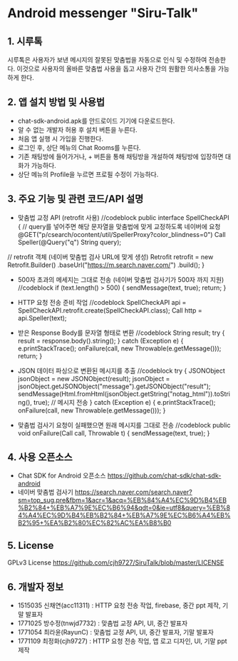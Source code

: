 # Android messenger "Siru-Talk"
## 1. 시루톡
시루톡은 사용자가 보낸 메시지의 잘못된 맞춤법을 자동으로 인식 및 수정하여 전송한다. 이것으로 사용자의 올바른 맞춤법 사용을 돕고 사용자 간의 원활한 의사소통을 가능하게 한다.

## 2. 앱 설치 방법 및 사용법
+ chat-sdk-android.apk를 안드로이드 기기에 다운로드한다.
+ 알 수 없는 개발자 허용 후 설치 버튼을 누른다.
+ 처음 앱 실행 시 가입을 진행한다.
+ 로그인 후, 상단 메뉴의 Chat Rooms를 누른다.
+ 기존 채팅방에 들어가거나, + 버튼을 통해 채팅방을 개설하여 채팅방에 입장하면 대화가 가능하다.
+ 상단 메뉴의 Profile을 누르면 프로필 수정이 가능하다.

## 3. 주요 기능 및 관련 코드/API 설명

+ 맞춤법 교정 API (retrofit 사용) //codeblock public interface SpellCheckAPI {
// query를 넣어주면 해당 문자열을 맞춤법에 맞게 교정하도록 네이버에 요청 @GET("p/csearch/ocontent/util/SpellerProxy?color_blindness=0")  Call Speller(@Query("q") String query);

// retrofit 객체 (네이버 맞춤법 검사 URL에 맞게 생성) Retrofit retrofit = new Retrofit.Builder() .baseUrl("https://m.search.naver.com/") .build(); }

+ 500자 초과의 메세지는 그대로 전송 (네이버 맞춤법 검사기가 500자 까지 지원) //codeblock if (text.length() > 500) { sendMessage(text, true); return; }

+ HTTP 요청 전송 준비 작업 //codeblock SpellCheckAPI api = SpellCheckAPI.retrofit.create(SpellCheckAPI.class); Call http = api.Speller(text);

+ 받은 Response Body를 문자열 형태로 변환 //codeblock String result; try { result = response.body().string(); } catch (Exception e) { e.printStackTrace(); onFailure(call, new Throwable(e.getMessage())); return; }

+ JSON 데이터 파싱으로 변환된 메시지를 추출 //codeblock try { JSONObject jsonObject = new JSONObject(result); jsonObject = jsonObject.getJSONObject("message").getJSONObject("result"); sendMessage(Html.fromHtml(jsonObject.getString("notag_html")).toString(), true); // 메시지 전송 } catch (Exception e) { e.printStackTrace(); onFailure(call, new Throwable(e.getMessage())); }

+ 맞춤법 검사기 요청이 실패했으면 원래 메시지를 그대로 전송 //codeblock public void onFailure(Call call, Throwable t) { sendMessage(text, true); }

## 4. 사용 오픈소스
+ Chat SDK for Android 오픈소스 https://github.com/chat-sdk/chat-sdk-android
+ 네이버 맞춤법 검사기 https://search.naver.com/search.naver?sm=top_sug.pre&fbm=1&acr=1&acq=%EB%84%A4%EC%9D%B4%EB%B2%84+%EB%A7%9E%EC%B6%94&qdt=0&ie=utf8&query=%EB%84%A4%EC%9D%B4%EB%B2%84+%EB%A7%9E%EC%B6%A4%EB%B2%95+%EA%B2%80%EC%82%AC%EA%B8%B0

## 5. License
GPLv3 License https://github.com/cjh9727/SiruTalk/blob/master/LICENSE

## 6. 개발자 정보
+ 1515035 신채연(acc11311) : HTTP 요청 전송 작업, firebase, 중간 ppt 제작, 기말 발표자
+ 1771025 방수정(tnwjd7732) : 맞춤법 교정 API, UI, 중간 발표자
+ 1771054 최라윤(RayunC) : 맞춤법 교정 API, UI, 중간 발표자, 기말 발표자
+ 1771109 최정화(cjh9727) : HTTP 요청 전송 작업, 앱 로고 디자인, UI, 기말 ppt 제작
